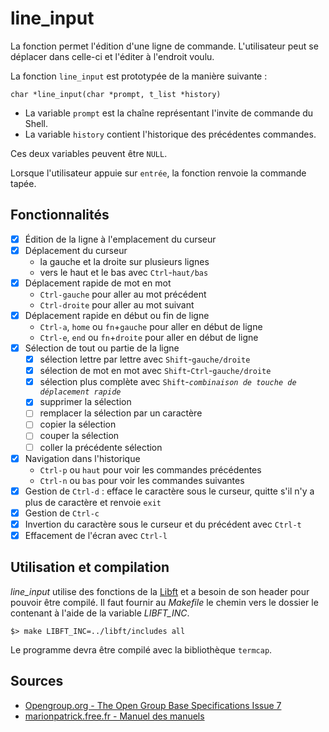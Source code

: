 # line_input

La fonction permet l'édition d'une ligne de commande. L'utilisateur peut se déplacer dans celle-ci et l'éditer à l'endroit voulu.

La fonction `line_input` est prototypée de la manière suivante :

	char *line_input(char *prompt, t_list *history)

- La variable `prompt` est la chaîne représentant l'invite de commande du Shell.
- La variable `history` contient l'historique des précédentes commandes.

Ces deux variables peuvent être `NULL`.

Lorsque l'utilisateur appuie sur `entrée`, la fonction renvoie la commande tapée.

## Fonctionnalités

- [x] Édition de la ligne à l'emplacement du curseur
- [x] Déplacement du curseur
	- la gauche et la droite sur plusieurs lignes
	- vers le haut et le bas avec `Ctrl`-`haut/bas` 
- [x] Déplacement rapide de mot en mot
	+ `Ctrl-gauche` pour aller au mot précédent
	+ `Ctrl-droite` pour aller au mot suivant
- [x] Déplacement rapide en début ou fin de ligne
	+ `Ctrl-a`, `home` ou `fn`+`gauche` pour aller en début de ligne
	+ `Ctrl-e`, `end` ou `fn`+`droite` pour aller en début de ligne
- [x] Sélection de tout ou partie de la ligne
	+ [x] sélection lettre par lettre avec `Shift`-`gauche/droite`
	+ [x] sélection de mot en mot avec `Shift`-`Ctrl`-`gauche/droite`
	+ [x] sélection plus complète avec `Shift`-_`combinaison de touche de déplacement rapide`_
	+ [x] supprimer la sélection
	+ [ ] remplacer la sélection par un caractère
	+ [ ] copier la sélection 
	+ [ ] couper la sélection
	+ [ ] coller la précédente sélection
- [x] Navigation dans l'historique
	+ `Ctrl-p` ou `haut` pour voir les commandes précédentes
	+ `Ctrl-n` ou `bas` pour voir les commandes suivantes
- [x] Gestion de `Ctrl-d` : efface le caractère sous le curseur, quitte s'il n'y a plus de caractère et renvoie `exit`
- [x] Gestion de `Ctrl-c`
- [x] Invertion du caractère sous le curseur et du précédent avec `Ctrl-t`
- [x] Effacement de l'écran avec `Ctrl-l`

## Utilisation et compilation

*line_input* utilise des fonctions de la [Libft][] et a besoin de son header pour pouvoir être compilé. Il faut fournir au _Makefile_ le chemin vers le dossier le contenant à l'aide de la variable *LIBFT_INC*.

	$> make LIBFT_INC=../libft/includes all

Le programme devra être compilé avec la bibliothèque `termcap`.

## **Sources**

- [Opengroup.org - The Open Group Base Specifications Issue 7](http://pubs.opengroup.org/onlinepubs/9699919799/utilities/contents.html)
- [marionpatrick.free.fr - Manuel des manuels](http://marionpatrick.free.fr/man_html/html/index.html)

[Libft]: https://github.com/aguerin42/libft.git
